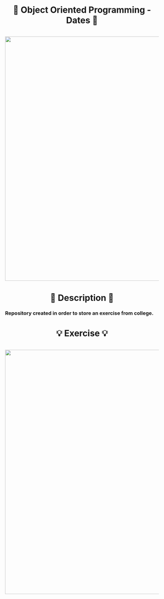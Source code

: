 <h1 align="center">
  📅 Object Oriented Programming - Dates 📅
</h1>
  
<p align="center" width="100%">
  
  <br>
  <img width="800" align="center" src="https://i.pinimg.com/originals/e4/e1/16/e4e11649ebd8e4acc7a0700d99cb90c9.gif"/>

</p>

<h1 align="center">
  🌳 Description 🌳
</h1>
  
<h3>
  Repository created in order to store an exercise from college.
</h3>

<h1 align="center">
  💡 Exercise 💡
</h1>

<p align="center" width="100%">
  
  <br>
  <img width="800" align="center" src="https://user-images.githubusercontent.com/84252664/164984568-4cb62426-8512-493d-81c1-c803512f810b.png"/>

</p>
